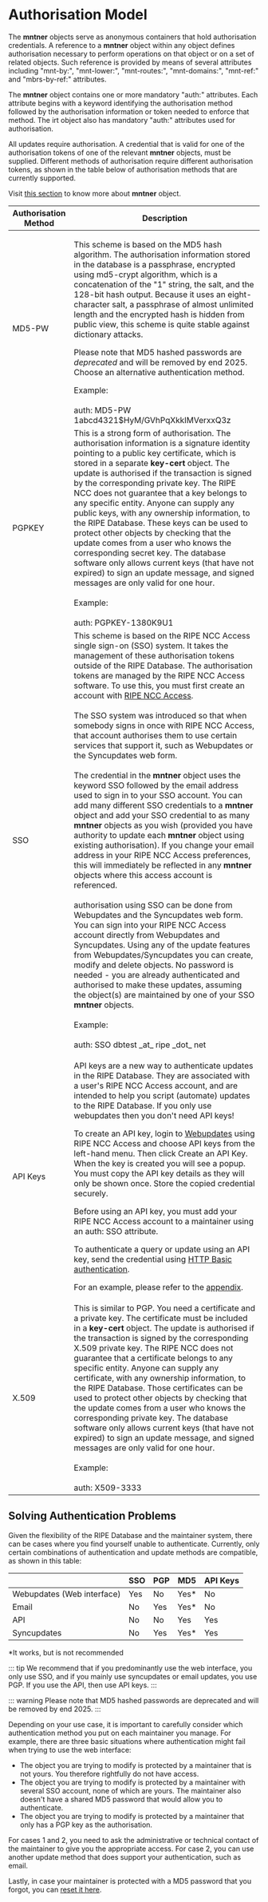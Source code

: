 # Authorisation Model

The **mntner** objects serve as anonymous containers that hold authorisation credentials. A reference to a **mntner** object within any object defines authorisation necessary to perform operations on that object or on a set of related objects. Such reference is provided by means of several attributes including "mnt-by:", "mnt-lower:", "mnt-routes:", "mnt-domains:", "mnt-ref:" and "mbrs-by-ref:" attributes.

The **mntner** object contains one or more mandatory "auth:" attributes. Each attribute begins with a keyword identifying the authorisation method followed by the authorisation information or token needed to enforce that method. The irt object also has mandatory "auth:" attributes used for authorisation.

All updates require authorisation. A credential that is valid for one of the authorisation tokens of one of the relevant **mntner** objects, must be supplied. Different methods of authorisation require different authorisation tokens, as shown in the table below of authorisation methods that are currently supported.

Visit [this section](../Database-Support/Database-Security/#maintainers) to know more about **mntner** object.

| **Authorisation Method** | **Description**                                                                                                                                                                                                                                                                                                                                                                                                                                                                                                                                                                                                                                                                                                                                                                                                                                                                                                                                                                                                                                                                                                                                                                                                                                                                                                                                                                                                                                                                                                                                                                                                                                    |
|--------------------------|----------------------------------------------------------------------------------------------------------------------------------------------------------------------------------------------------------------------------------------------------------------------------------------------------------------------------------------------------------------------------------------------------------------------------------------------------------------------------------------------------------------------------------------------------------------------------------------------------------------------------------------------------------------------------------------------------------------------------------------------------------------------------------------------------------------------------------------------------------------------------------------------------------------------------------------------------------------------------------------------------------------------------------------------------------------------------------------------------------------------------------------------------------------------------------------------------------------------------------------------------------------------------------------------------------------------------------------------------------------------------------------------------------------------------------------------------------------------------------------------------------------------------------------------------------------------------------------------------------------------------------------------------|
| MD5-PW                   | <p>This scheme is based on the MD5 hash algorithm. The authorisation information stored in the database is a passphrase, encrypted using md5-crypt algorithm, which is a concatenation of the "$1$" string, the salt, and the 128-bit hash output. Because it uses an eight-character salt, a passphrase of almost unlimited length and the encrypted hash is hidden from public view, this scheme is quite stable against dictionary attacks.</p><p>Please note that MD5 hashed passwords are *deprecated* and will be removed by end 2025. Choose an alternative authentication method.</p>Example:<br><br>auth: MD5-PW $1$abcd4321$HyM/GVhPqXkkIMVerxxQ3z                                                                                                                                                                                                                                                                                                                                                                                                                                                                                                                                                                                                                                                                                                                                                                                                                                                                                                                                                                                 |
| PGPKEY                   | This is a strong form of authorisation. The authorisation information is a signature identity pointing to a public key certificate, which is stored in a separate **key-cert** object. The update is authorised if the transaction is signed by the corresponding private key. The RIPE NCC does not guarantee that a key belongs to any specific entity. Anyone can supply any public keys, with any ownership information, to the RIPE Database. These keys can be used to protect other objects by checking that the update comes from a user who knows the corresponding secret key. The database software only allows current keys (that have not expired) to sign an update message, and signed messages are only valid for one hour.<br><br>Example:<br><br>auth: PGPKEY-1380K9U1                                                                                                                                                                                                                                                                                                                                                                                                                                                                                                                                                                                                                                                                                                                                                                                                                                                           |
| SSO                      | This scheme is based on the RIPE NCC Access single sign-on (SSO) system. It takes the management of these authorisation tokens outside of the RIPE Database. The authorisation tokens are managed by the RIPE NCC Access software. To use this, you must first create an account with [RIPE NCC Access](https://access.ripe.net/).<br><br>The SSO system was introduced so that when somebody signs in once with RIPE NCC Access, that account authorises them to use certain services that support it, such as Webupdates or the Syncupdates web form.<br><br>The credential in the **mntner** object uses the keyword SSO followed by the email address used to sign in to your SSO account. You can add many different SSO credentials to a **mntner** object and add your SSO credential to as many **mntner** objects as you wish (provided you have authority to update each **mntner** object using existing authorisation). If you change your email address in your RIPE NCC Access preferences, this will immediately be reflected in any **mntner** objects where this access account is referenced.<br><br>authorisation using SSO can be done from Webupdates and the Syncupdates web form. You can sign into your RIPE NCC Access account directly from Webupdates and Syncupdates. Using any of the update features from Webupdates/Syncupdates you can create, modify and delete objects. No password is needed - you are already authenticated and authorised to make these updates, assuming the object(s) are maintained by one of your SSO **mntner** objects.<br><br>Example:<br><br>auth: SSO dbtest \_at\_ ripe \_dot\_ net |
| API Keys                 | <p>API keys are a new way to authenticate updates in the RIPE Database. They are associated with a user's RIPE NCC Access account, and are intended to help you script (automate) updates to the RIPE Database. If you only use webupdates then you don't need API keys!</p> <p>To create an API key, login to [Webupdates](https://apps.db.ripe.net/) using RIPE NCC Access and choose API keys from the left-hand menu. Then click Create an API Key. When the key is created you will see a popup. You must copy the API key details as they will only be shown once. Store the copied credential securely.</p><p>Before using an API key, you must add your RIPE NCC Access account to a maintainer using an auth: SSO attribute.</p><p>To authenticate a query or update using an API key, send the credential using [HTTP Basic authentication](https://en.wikipedia.org/wiki/Basic_access_authentication).</p><p>For an example, please refer to the [appendix](../Appendices/Appendix-K--API-Keys/#introduction).</p>                                                                                                                                                                                                                                                                                                                                                                                                                                                                                                                                                                                                                      |
| X.509                    | This is similar to PGP. You need a certificate and a private key. The certificate must be included in a **key-cert** object. The update is authorised if the transaction is signed by the corresponding X.509 private key. The RIPE NCC does not guarantee that a certificate belongs to any specific entity. Anyone can supply any certificate, with any ownership information, to the RIPE Database. Those certificates can be used to protect other objects by checking that the update comes from a user who knows the corresponding private key. The database software only allows current keys (that have not expired) to sign an update message, and signed messages are only valid for one hour.<br><br>Example:<br><br>auth: X509-3333                                                                                                                                                                                                                                                                                                                                                                                                                                                                                                                                                                                                                                                                                                                                                                                                                                                                                                      |


## Solving Authentication Problems

Given the flexibility of the RIPE Database and the maintainer system, there can be cases where you find yourself unable to authenticate. Currently, only certain combinations of authentication and update methods are compatible, as shown in this table:

|                            | **SSO** | **PGP** | **MD5** | **API Keys** |
|----------------------------|---------|---------|---------|--------------|
| Webupdates (Web interface) | Yes     | No      | Yes*    | No           |
| Email                      | No      | Yes     | Yes*    | No           |
| API                        | No      | No      | Yes     | Yes          |
| Syncupdates                | No      | Yes     | Yes*    | Yes          |

*It works, but is not recommended

::: tip
We recommend that if you predominantly use the web interface, you only use SSO, and if you mainly use syncupdates or email updates, you use PGP. If you use the API, then use API keys.
::: 

::: warning
Please note that MD5 hashed passwords are deprecated and will be removed by end 2025.
:::

Depending on your use case, it is important to carefully consider which authentication method you put on each maintainer you manage. For example, there are three basic situations where authentication might fail when trying to use the web interface:

* The object you are trying to modify is protected by a maintainer that is not yours. You therefore rightfully do not have access.
* The object you are trying to modify is protected by a maintainer with several SSO account, none of which are yours. The maintainer also doesn't have a shared MD5 password that would allow you to authenticate.
* The object you are trying to modify is protected by a maintainer that only has a PGP key as the authorisation.

For cases 1 and 2, you need to ask the administrative or technical contact of the maintainer to give you the appropriate access. For case 2, you can use another update method that does support your authentication, such as email.

Lastly, in case your maintainer is protected with a MD5 password that you forgot, you can [reset it here](../How-to-Recover-Access-to-a-Maintainer-Object/#how-to-recover-access-to-a-maintainer-mntner-object).
